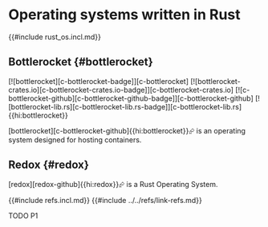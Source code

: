 # Operating systems written in Rust

{{#include rust_os.incl.md}}

## Bottlerocket {#bottlerocket}

[![bottlerocket][c-bottlerocket-badge]][c-bottlerocket] [![bottlerocket-crates.io][c-bottlerocket-crates.io-badge]][c-bottlerocket-crates.io] [![c-bottlerocket-github][c-bottlerocket-github-badge]][c-bottlerocket-github] [![bottlerocket-lib.rs][c-bottlerocket-lib.rs-badge]][c-bottlerocket-lib.rs]{{hi:bottlerocket}}

[bottlerocket][c-bottlerocket-github]{{hi:bottlerocket}}⮳ is an operating system designed for hosting containers.

## Redox {#redox}

[redox][redox-github]{{hi:redox}}⮳ is a Rust Operating System.

{{#include refs.incl.md}}
{{#include ../../refs/link-refs.md}}

<div class="hidden">
TODO P1
</div>

